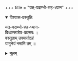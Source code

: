 +++
title = "यत्-पदाम्भो-रुह-ध्यान"
+++

<details open><summary>विश्वास-प्रस्तुतिः</summary>

यत्-पदाम्भो-रुह-ध्यान-  
विध्वस्ताशेष-कल्मषः  ।  
वस्तुताम् उपयातोऽहं  
यामुनेयं नमामि तम्   ॥
</details>

<details><summary>मूलम्</summary>

यत्पदाम्भोरुहध्यानविध्वस्ताशेषकल्मषः  ।  
वस्तुतामुपयातोऽहं यामुनेयं नमामि तम्   ॥
</details>
